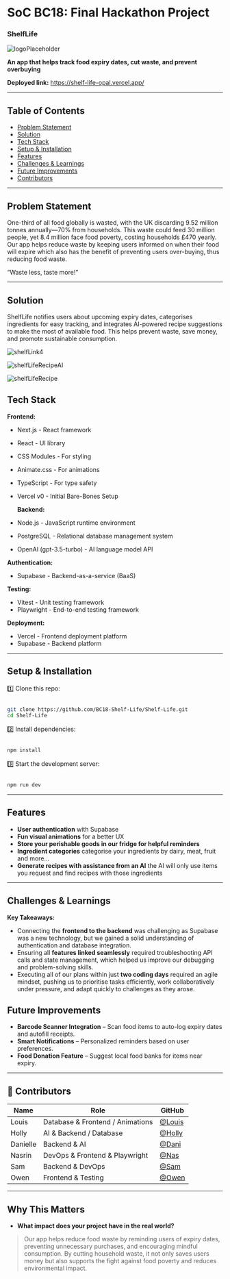 # SoC BC18: Final Hackathon Project

### ShelfLife

![logoPlaceholder](https://github.com/user-attachments/assets/31b6917e-0fb8-400f-89ba-b8cea445d989)

**An app that helps track food expiry dates, cut waste, and prevent overbuying**

**Deployed link:** https://shelf-life-opal.vercel.app/

---

## Table of Contents

- [Problem Statement](#problem-statement)
- [Solution](#solution)
- [Tech Stack](#tech-stack)
- [Setup & Installation](#setup--installation)
- [Features](#features)
- [Challenges & Learnings](#challenges--learnings)
- [Future Improvements](#future-improvements)
- [Contributors](#contributors)

---

## Problem Statement

One-third of all food globally is wasted, with the UK discarding 9.52 million tonnes annually—70% from households. This waste could feed 30 million people, yet 8.4 million face food poverty, costing households £470 yearly. Our app helps reduce waste by keeping users informed on when their food will expire which also has the benefit of preventing users over-buying, thus reducing food waste.

“Waste less, taste more!”

---

## Solution

ShelfLife notifies users about upcoming expiry dates, categorises ingredients for easy tracking, and integrates AI-powered recipe suggestions to make the most of available food. This helps prevent waste, save money, and promote sustainable consumption.

![shelfLink4](https://github.com/user-attachments/assets/0d4ec5ab-af25-4442-bddf-80846d926852)

![shelfLifeRecipeAI](https://github.com/user-attachments/assets/387209ed-8cd4-42d7-9754-bff218c45582)

![shelfLifeRecipe](https://github.com/user-attachments/assets/7e7be7b4-bc6a-4339-8a9e-e4d3ed19ba76)


## Tech Stack

**Frontend:**

- Next.js - React framework
- React - UI library
- CSS Modules - For styling
- Animate.css - For animations
- TypeScript - For type safety
- Vercel v0 - Initial Bare-Bones Setup

  **Backend:**

- Node.js - JavaScript runtime environment
- PostgreSQL - Relational database management system
- OpenAI (gpt-3.5-turbo) - AI language model API

**Authentication:**

- Supabase - Backend-as-a-service (BaaS)

**Testing:**

- Vitest - Unit testing framework
- Playwright - End-to-end testing framework

**Deployment:**

- Vercel - Frontend deployment platform
- Supabase - Backend platform

---

## Setup & Installation

1️⃣ Clone this repo:

```bash

git clone https://github.com/BC18-Shelf-Life/Shelf-Life.git
cd Shelf-Life

```

2️⃣ Install dependencies:

```bash

npm install

```

3️⃣ Start the development server:

```bash

npm run dev

```

---

## Features

- **User authentication** with Supabase
- **Fun visual animations** for a better UX
- **Store your perishable goods in our fridge for helpful reminders**
- **Ingredient categories** categorise your ingredients by dairy, meat, fruit and more...
- **Generate recipes with assistance from an AI** the AI will only use items you request and find recipes with those ingredients

---

## Challenges & Learnings

 **Key Takeaways:**

- Connecting the **frontend to the backend** was challenging as Supabase was a new technology, but we gained a solid understanding of authentication and database integration.  
- Ensuring all **features linked seamlessly** required troubleshooting API calls and state management, which helped us improve our debugging and problem-solving skills.  
- Executing all of our plans within just **two coding days** required an agile mindset, pushing us to prioritise tasks efficiently, work collaboratively under pressure, and adapt quickly to challenges as they arose. 

## Future Improvements

- **Barcode Scanner Integration** – Scan food items to auto-log expiry dates and autofill receipts.  
- **Smart Notifications** – Personalized reminders based on user preferences.  
- **Food Donation Feature** – Suggest local food banks for items near expiry.  


---

## 👥 Contributors

| Name     | Role                             | GitHub                                   |
| -------- | -------------------------------- | ---------------------------------------- |
| Louis    | Database & Frontend / Animations | [@Louis](https://github.com/L-Brookling) |
| Holly    | AI & Backend / Database         | [@Holly](https://github.com/Holl4444)    |
| Danielle | Backend & AI                     | [@Dani](https://github.com/daniellem62)  |
| Nasrin   | DevOps & Frontend & Playwright   | [@Nas](https://github.com/Nas1010)       |
| Sam      | Backend & DevOps                 | [@Sam](https://github.com/samannetts8)   |
| Owen     | Frontend & Testing               | [@Owen](https://github.com/Oweshbin)     |

---

## Why This Matters

- **What impact does your project have in the real world?**

> Our app helps reduce food waste by reminding users of expiry dates, preventing unnecessary purchases, and encouraging mindful consumption. By cutting household waste, it not only saves users money but also supports the fight against food poverty and reduces environmental impact.
